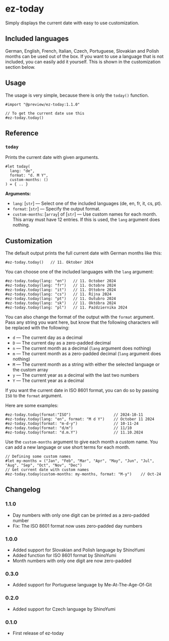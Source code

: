 # ez-today

Simply displays the current date with easy to use customization.

## Included languages

German, English, French, Italian, Czech, Portuguese, Slovakian and Polish months can be used out of the box. If you want to use a language that is not included, you can easily add it yourself. This is shown in the customization section below.

## Usage

The usage is very simple, because there is only the `today()` function.

```typ
#import "@preview/ez-today:1.1.0"

// To get the current date use this
#ez-today.today()
```

## Reference

### `today`

Prints the current date with given arguments.

```typ
#let today(
  lang: "de",
  format: "d. M Y",
  custom-months: ()
) = { .. }
```

**Arguments:**

- `lang`: [`str`] &mdash; Select one of the included languages (de, en, fr, it, cs, pt).
- `format`: [`str`] &mdash; Specify the output format.
- `custom-months`: [`array`] of [`str`] &mdash; Use custom names for each month. This array must have 12 entries. If this is used, the `lang` argument does nothing.

## Customization

The default output prints the full current date with German months like this:

```typ
#ez-today.today()   // 11. Oktober 2024
```

You can choose one of the included languages with the `lang` argument:

```typ
#ez-today.today(lang: "en")   // 11. October 2024
#ez-today.today(lang: "fr")   // 11. Octobre 2024
#ez-today.today(lang: "it")   // 11. Ottobre 2024
#ez-today.today(lang: "cs")   // 11. Října 2024
#ez-today.today(lang: "pt")   // 11. Outubro 2024
#ez-today.today(lang: "sk")   // 11. Októbra 2024
#ez-today.today(lang: "pl")   // 11. Października 2024
```

You can also change the format of the output with the `format` argument. Pass any string you want here, but know that the following characters will be replaced with the following:

- `d` &mdash; The current day as a decimal
- `D` &mdash; The current day as a zero-padded decimal
- `n` &mdash; The current month as a decimal (`lang` argument does nothing)
- `m` &mdash; The current month as a zero-padded decimal (`lang` argument does nothing)
- `M` &mdash; The current month as a string with either the selected language or the custom array
- `y` &mdash; The current year as a decimal with the last two numbers
- `Y` &mdash; The current year as a decimal

If you want the current date in ISO 8601 format, you can do so by passing `ISO` to the `format` argument.

Here are some examples:

```typ
#ez-today.today(format:"ISO")                   // 2024-10-11
#ez-today.today(lang: "en", format: "M d Y")    // October 11 2024
#ez-today.today(format: "m-d-y")                // 10-11-24
#ez-today.today(format: "d/m")                  // 11/10
#ez-today.today(format: "d.m.Y")                // 11.10.2024
```

Use the `custom-months` argument to give each month a custom name. You can add a new language or use short terms for each month.

```typ
// Defining some custom names
#let my-months = ("Jan", "Feb", "Mar", "Apr", "May", "Jun", "Jul", "Aug", "Sep", "Oct", "Nov", "Dec")
// Get current date with custom names
#ez-today.today(custom-months: my-months, format: "M-y")    // Oct-24
```

## Changelog

### 1.1.0

- Day numbers with only one digit can be printed as a zero-padded number
- Fix: The ISO 8601 format now uses zero-padded day numbers

### 1.0.0

- Added support for Slovakian and Polish language by ShinoYumi
- Added function for ISO 8601 format by ShinoYumi
- Month numbers with only one digit are now zero-padded

### 0.3.0

- Added support for Portuguese language by Me-At-The-Age-Of-Git

### 0.2.0

- Added support for Czech language by ShinoYumi

### 0.1.0

- First release of ez-today
